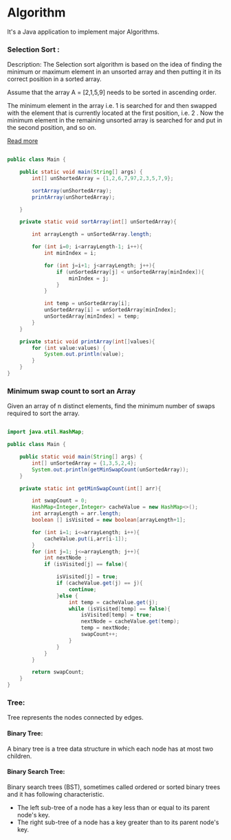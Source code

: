 # Algorithm
It's a Java application to implement major Algorithms.


### Selection Sort : 

Description: The Selection sort algorithm is based on the idea of finding the minimum or maximum element in an unsorted array and then putting it in its correct position in a sorted array.

Assume that the array A = [2,1,5,9] needs to be sorted in ascending order.

The minimum element in the array i.e. 1 is searched for and then swapped with the element that is currently located at the first position, i.e. 2 . Now the minimum element in the remaining unsorted array is searched for and put in the second position, and so on.

[Read more](https://www.hackerearth.com/practice/algorithms/sorting/selection-sort/tutorial/)

```java

public class Main {

    public static void main(String[] args) {
        int[] unShortedArray = {1,2,6,7,97,2,3,5,7,9};

        sortArray(unShortedArray);
        printArray(unShortedArray);

    }

    private static void sortArray(int[] unSortedArray){

        int arrayLength = unSortedArray.length;

        for (int i=0; i<arrayLength-1; i++){
            int minIndex = i;

            for (int j=i+1; j<arrayLength; j++){
                if (unSortedArray[j] < unSortedArray[minIndex]){
                    minIndex = j;
                }
            }

            int temp = unSortedArray[i];
            unSortedArray[i] = unSortedArray[minIndex];
            unSortedArray[minIndex] = temp;
        }
    }

    private static void printArray(int[]values){
        for (int value:values) {
            System.out.println(value);
        }
    }
}

```
### Minimum swap count to sort an Array

Given an array of n distinct elements, find the minimum number of swaps required to sort the array.


```Java

import java.util.HashMap;

public class Main {

    public static void main(String[] args) {
        int[] unSortedArray = {1,3,5,2,4};
        System.out.println(getMinSwapCount(unSortedArray));
    }

    private static int getMinSwapCount(int[] arr){

        int swapCount = 0;
        HashMap<Integer,Integer> cacheValue = new HashMap<>();
        int arrayLength = arr.length;
        boolean [] isVisited = new boolean[arrayLength+1];

        for (int i=1; i<=arrayLength; i++){
            cacheValue.put(i,arr[i-1]);
        }
        for (int j=1; j<=arrayLength; j++){
            int nextNode ;
            if (isVisited[j] == false){

                isVisited[j] = true;
                if (cacheValue.get(j) == j){
                    continue;
                }else {
                    int temp = cacheValue.get(j);
                    while (isVisited[temp] == false){
                        isVisited[temp] = true;
                        nextNode = cacheValue.get(temp);
                        temp = nextNode;
                        swapCount++;
                    }
                }
            }
        }

        return swapCount;
    }
}

```
### Tree:
 Tree represents the nodes connected by edges.
 #### Binary Tree:
 A binary tree is a tree data structure in which each node has at most two children.
 
 #### Binary Search Tree: 
 Binary search trees (BST), sometimes called ordered or sorted binary trees and it has following characteristic.

   * The left sub-tree of a node has a key less than or equal to its parent node's key.
   * The right sub-tree of a node has a key greater than to its parent node's key.
